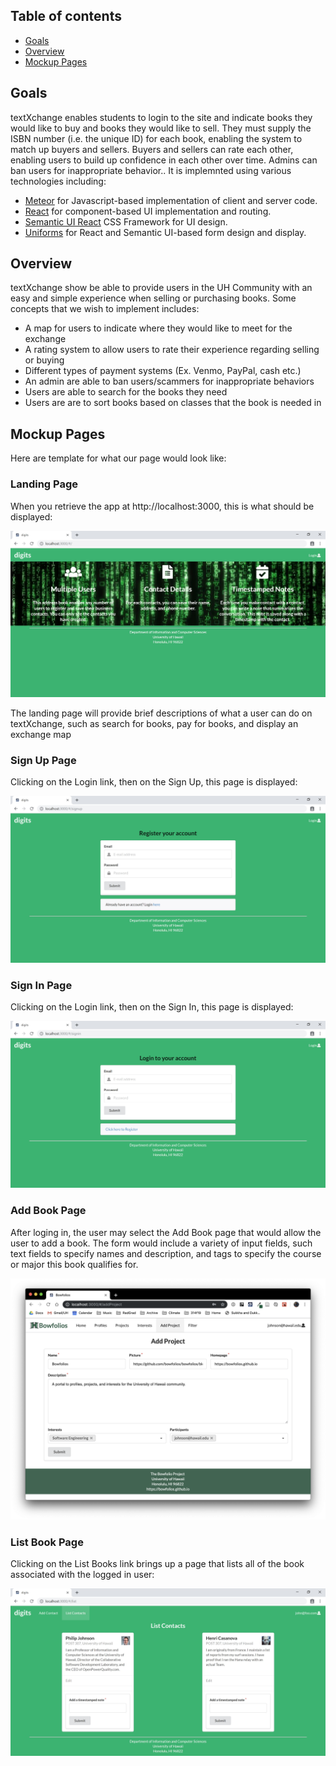 ## Table of contents

* [Goals](#goals)
* [Overview](#overview)
* [Mockup Pages](#mockup-pages)

## Goals 

textXchange enables students to login to the site and indicate books they would like to buy and books they would like to sell. They must supply the ISBN number (i.e. the unique ID) for each book, enabling the system to match up buyers and sellers. Buyers and sellers can rate each other, enabling users to build up confidence in each other over time. Admins can ban users for inappropriate behavior.. It is implemnted using various technologies including:

* [Meteor](https://www.meteor.com/) for Javascript-based implementation of client and server code. 
* [React](https://reactjs.org/) for component-based UI implementation and routing.
* [Semantic UI React](https://react.semantic-ui.com/) CSS Framework for UI design.
* [Uniforms](https://uniforms.tools/) for React and Semantic UI-based form design and display.

## Overview

textXchange show be able to provide users in the UH Community with an easy and simple experience when selling or purchasing books. Some concepts that we wish to implement includes:

* A map for users to indicate where they would like to meet for the exchange
* A rating system to allow users to rate their experience regarding selling or buying
* Different types of payment systems (Ex. Venmo, PayPal, cash etc.)
* An admin are able to ban users/scammers for inappropriate behaviors
* Users are able to search for the books they need
* Users are are to sort books based on classes that the book is needed in

## Mockup Pages

Here are template for what our page would look like:

### Landing Page

When you retrieve the app at http://localhost:3000, this is what should be displayed:

![](images/landing_page.jpg)

The landing page will provide brief descriptions of what a user can do on textXchange, such as search for books, pay for books, and display an exchange map

### Sign Up Page

Clicking on the Login link, then on the Sign Up, this page is displayed:


![](images/register_page.jpg)

### Sign In Page

Clicking on the Login link, then on the Sign In, this page is displayed:

![](images/login.jpg)

### Add Book Page

After loging in, the user may select the Add Book page that would allow the user to add a book. The form would include a variety of input fields, such text fields to specify names and description, and tags to specify the course or major this book qualifies for.

![](images/add.png)

### List Book Page

Clicking on the List Books link brings up a page that lists all of the book associated with the logged in user:

![](images/list.jpg)
